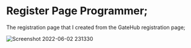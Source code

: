 # Register Page Programmer;


The registration page that I created from the GateHub registration page;


![Screenshot 2022-06-02 231330](https://user-images.githubusercontent.com/74311184/171703362-ec8b6daa-acae-4584-8ac9-94306c042d90.png)
